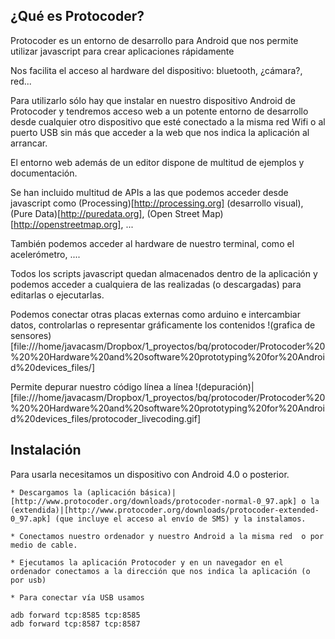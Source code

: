 ## ¿Qué es Protocoder?

Protocoder es un entorno de desarrollo para Android que nos permite utilizar javascript para crear aplicaciones rápidamente

Nos facilita el acceso al hardware del dispositivo: bluetooth, ¿cámara?, red...

Para utilizarlo sólo hay que instalar en nuestro dispositivo Android de Protocoder y tendremos acceso web a un potente entorno de desarrollo desde cualquier otro dispositivo que esté conectado a la misma red Wifi o al puerto USB sin más que acceder a la web que nos indica la aplicación al arrancar.

El entorno web además de un editor dispone de multitud de ejemplos y documentación.

Se han incluido multitud de APIs a las que podemos acceder desde javascript como (Processing)[http://processing.org] (desarrollo visual), (Pure Data)[http://puredata.org], (Open Street Map)[http://openstreetmap.org], ...

También podemos acceder al hardware de nuestro terminal, como el acelerómetro, ....

Todos los scripts javascript quedan almacenados dentro de la aplicación y podemos acceder a cualquiera de las realizadas (o descargadas) para editarlas o ejecutarlas.

Podemos conectar otras placas externas como arduino e intercambiar datos, controlarlas o representar gráficamente los contenidos 
!(grafica de sensores)[file:///home/javacasm/Dropbox/1_proyectos/bq/protocoder/Protocoder%20%20%20Hardware%20and%20software%20prototyping%20for%20Android%20devices_files/]


Permite depurar nuestro código línea a línea !(depuración)|[file:///home/javacasm/Dropbox/1_proyectos/bq/protocoder/Protocoder%20%20%20Hardware%20and%20software%20prototyping%20for%20Android%20devices_files/protocoder_livecoding.gif]



## Instalación

Para usarla necesitamos un dispositivo con Android 4.0 o posterior.

	* Descargamos la (aplicación básica)|[http://www.protocoder.org/downloads/protocoder-normal-0_97.apk] o la (extendida)|[http://www.protocoder.org/downloads/protocoder-extended-0_97.apk] (que incluye el acceso al envío de SMS) y la instalamos.

	* Conectamos nuestro ordenador y nuestro Android a la misma red  o por medio de cable.

	* Ejecutamos la aplicación Protocoder y en un navegador en el ordenador conectamos a la dirección que nos indica la aplicación (o por usb)

	* Para conectar vía USB usamos

	adb forward tcp:8585 tcp:8585
	adb forward tcp:8587 tcp:8587
	